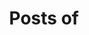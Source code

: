 ---
view: author
lang: en
title: Posts of
description: 
name: David López
nickname: David-López
role: Web developer
avatar: /autores/david-lopez.png
created_at: 2020-08-31
social:
  - name: twitter
    url: https://twitter.com/DavidLopezV98
  - name: github
    url: https://github.com/Azassinz
  - name: site
    url: https://citmx.org/
meta:
  - property: og:image
    content: https://citmx.org/static/media/davidlopez.09a191de.png
  - name: twitter:image
    content: https://citmx.org/static/media/davidlopez.09a191de.png
---
